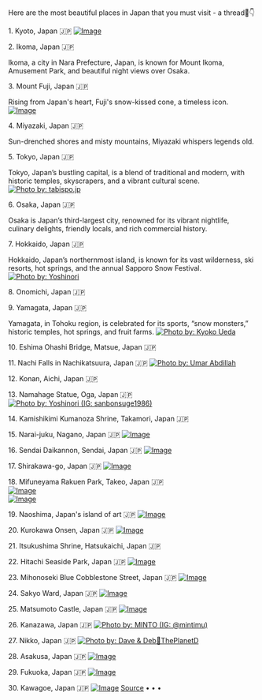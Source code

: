 Here are the most beautiful places in Japan that you must visit - a thread🧵👇  
  
1. Kyoto, Japan 🇯🇵 [![Image](https://pbs.twimg.com/media/GQTACHxWQAAoXwu.jpg)](https://pbs.twimg.com/media/GQTACHxWQAAoXwu.jpg)

2. Ikoma, Japan 🇯🇵  
  
Ikoma, a city in Nara Prefecture, Japan, is known for Mount Ikoma, Amusement Park, and beautiful night views over Osaka. 

3. Mount Fuji, Japan 🇯🇵  
  
Rising from Japan's heart, Fuji's snow-kissed cone, a timeless icon. [![Image](https://pbs.twimg.com/media/GQTDFTQW4AAGNAo.jpg)](https://pbs.twimg.com/media/GQTDFTQW4AAGNAo.jpg)

4. Miyazaki, Japan 🇯🇵  
  
Sun-drenched shores and misty mountains, Miyazaki whispers legends old. 

5. Tokyo, Japan 🇯🇵  
  
Tokyo, Japan’s bustling capital, is a blend of traditional and modern, with historic temples, skyscrapers, and a vibrant cultural scene. [![Photo by: tabispo.jp](https://pbs.twimg.com/media/GQTFAHCXcAAaht-.jpg)](https://pbs.twimg.com/media/GQTFAHCXcAAaht-.jpg)

6. Osaka, Japan 🇯🇵  
  
Osaka is Japan’s third-largest city, renowned for its vibrant nightlife, culinary delights, friendly locals, and rich commercial history. 

7. Hokkaido, Japan 🇯🇵  
  
Hokkaido, Japan’s northernmost island, is known for its vast wilderness, ski resorts, hot springs, and the annual Sapporo Snow Festival. [![Photo by: Yoshinori](https://pbs.twimg.com/media/GQTIvEEXgAAxI1D.jpg)](https://pbs.twimg.com/media/GQTIvEEXgAAxI1D.jpg)

8. Onomichi, Japan 🇯🇵 

9. Yamagata, Japan 🇯🇵  
  
Yamagata, in Tohoku region, is celebrated for its sports, “snow monsters,” historic temples, hot springs, and fruit farms. [![Photo by: Kyoko Ueda](https://pbs.twimg.com/media/GQTN91wWwAA_-7p.jpg)](https://pbs.twimg.com/media/GQTN91wWwAA_-7p.jpg)

10. Eshima Ohashi Bridge, Matsue, Japan 🇯🇵 

11. Nachi Falls in Nachikatsuura, Japan 🇯🇵 [![Photo by: Umar Abdillah](https://pbs.twimg.com/media/GQTOsQyXMAEHPVN.jpg)](https://pbs.twimg.com/media/GQTOsQyXMAEHPVN.jpg)

12. Konan, Aichi, Japan 🇯🇵 

13. Namahage Statue, Oga, Japan 🇯🇵 [![Photo by: Yoshinori (IG: sanbonsuge1986)](https://pbs.twimg.com/media/GQTW9_OWQAA9v7_.jpg)](https://pbs.twimg.com/media/GQTW9_OWQAA9v7_.jpg)

14. Kamishikimi Kumanoza Shrine, Takamori, Japan 🇯🇵 

15. Narai-juku, Nagano, Japan 🇯🇵 [![Image](https://pbs.twimg.com/media/GQTbC9KWIAAUV6P.jpg)](https://pbs.twimg.com/media/GQTbC9KWIAAUV6P.jpg)

16. Sendai Daikannon, Sendai, Japan 🇯🇵 [![Image](https://pbs.twimg.com/media/GQTb5QRXEAAn1Tq.jpg)](https://pbs.twimg.com/media/GQTb5QRXEAAn1Tq.jpg)

17. Shirakawa-go, Japan 🇯🇵 [![Image](https://pbs.twimg.com/media/GQTetfMW4AAt1qg.jpg)](https://pbs.twimg.com/media/GQTetfMW4AAt1qg.jpg)

18. Mifuneyama Rakuen Park, Takeo, Japan 🇯🇵   
[![Image](https://pbs.twimg.com/media/GQTgZxRXEAARiuz.jpg)](https://pbs.twimg.com/media/GQTgZxRXEAARiuz.jpg)  
[![Image](https://pbs.twimg.com/media/GQTgsopXoAAOtc3.jpg)](https://pbs.twimg.com/media/GQTgsopXoAAOtc3.jpg)

19. Naoshima, Japan's island of art 🇯🇵 [![Image](https://pbs.twimg.com/media/GQThKaaWgAEPXl0.jpg)](https://pbs.twimg.com/media/GQThKaaWgAEPXl0.jpg)

20. Kurokawa Onsen, Japan 🇯🇵 [![Image](https://pbs.twimg.com/media/GQThqwTWAAAGQzA.jpg)](https://pbs.twimg.com/media/GQThqwTWAAAGQzA.jpg)

21. Itsukushima Shrine, Hatsukaichi, Japan 🇯🇵 

22. Hitachi Seaside Park, Japan 🇯🇵 [![Image](https://pbs.twimg.com/media/GQTk7xqWcAEayks.jpg)](https://pbs.twimg.com/media/GQTk7xqWcAEayks.jpg)

23. Mihonoseki Blue Cobblestone Street, Japan 🇯🇵 [![Image](https://pbs.twimg.com/media/GQTnSK5WgAAjHY5.jpg)](https://pbs.twimg.com/media/GQTnSK5WgAAjHY5.jpg)

24. Sakyo Ward, Japan 🇯🇵 [![Image](https://pbs.twimg.com/media/GQVk-uwbwAAzEO4.jpg)](https://pbs.twimg.com/media/GQVk-uwbwAAzEO4.jpg)

25. Matsumoto Castle, Japan 🇯🇵 [![Image](https://pbs.twimg.com/media/GQV_VdkXYAAe1nu.jpg)](https://pbs.twimg.com/media/GQV_VdkXYAAe1nu.jpg)

26. Kanazawa, Japan 🇯🇵 [![Photo by: MINTO (IG: @mintimu)](https://pbs.twimg.com/media/GQWAY-SWsAAVLKr.jpg)](https://pbs.twimg.com/media/GQWAY-SWsAAVLKr.jpg)

27. Nikko, Japan 🇯🇵 [![Photo by: Dave & Deb🔹ThePlanetD](https://pbs.twimg.com/media/GQWBjjKXUAAQLQh.jpg)](https://pbs.twimg.com/media/GQWBjjKXUAAQLQh.jpg)

28. Asakusa, Japan 🇯🇵 [![Image](https://pbs.twimg.com/media/GQWDYhHWwAAYCCt.jpg)](https://pbs.twimg.com/media/GQWDYhHWwAAYCCt.jpg)

29. Fukuoka, Japan 🇯🇵 [![Image](https://pbs.twimg.com/media/GQWE7uHXwAA91yG.jpg)](https://pbs.twimg.com/media/GQWE7uHXwAA91yG.jpg)

30. Kawagoe, Japan 🇯🇵 [![Image](https://pbs.twimg.com/media/GQWFI4dWUAAWQXY.jpg)](https://pbs.twimg.com/media/GQWFI4dWUAAWQXY.jpg)
[Source](https://threadreaderapp.com/thread/1802796672474370455#)
• • •

